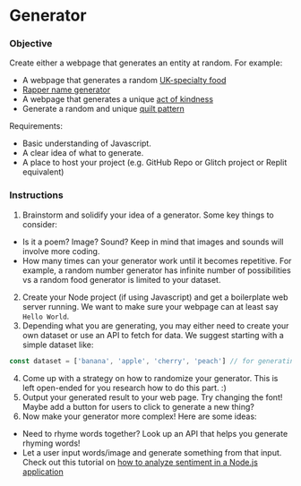 # Generator

### Objective
Create either a webpage that generates an entity at random. For example:
* A webpage that generates a random [UK-specialty food](https://uk-food.glitch.me/)
* [Rapper name generator](https://www.musicindustryhowto.com/rap-name-generator/)
* A webpage that generates a unique [act of kindness](https://random-acts-of-kindness-generator.glitch.me/)
* Generate a random and unique [quilt pattern](https://quilt-generator.glitch.me/)

Requirements:
* Basic understanding of Javascript.
* A clear idea of what to generate.
* A place to host your project (e.g. GitHub Repo or Glitch project or Replit equivalent)

### Instructions
1. Brainstorm and solidify your idea of a generator. Some key things to consider:
  * Is it a poem? Image? Sound? Keep in mind that images and sounds will involve more coding. 
  * How many times can your generator work until it becomes repetitive. For example, a random number generator has infinite number of possibilities vs a random food generator is limited to your dataset.
2. Create your Node project (if using Javascript) and get a boilerplate web server running. We want to make sure your webpage can at least say `Hello World`.
3. Depending what you are generating, you may either need to create your own dataset or use an API to fetch for data. We suggest starting with a simple dataset like:
```javascript
const dataset = ['banana', 'apple', 'cherry', 'peach'] // for generating a random fruit
```
4. Come up with a strategy on how to randomize your generator. This is left open-ended for you research how to do this part. :)
5. Output your generated result to your web page. Try changing the font! Maybe add a button for users to click to generate a new thing?
6. Now make your generator more complex! Here are some ideas:
  * Need to rhyme words together? Look up an API that helps you generate rhyming words!
  * Let a user input words/image and generate something from that input. Check out this tutorial on [how to analyze sentiment in a Node.js application](https://www.geeksforgeeks.org/how-to-create-sentiment-analysis-application-using-node-js/)
